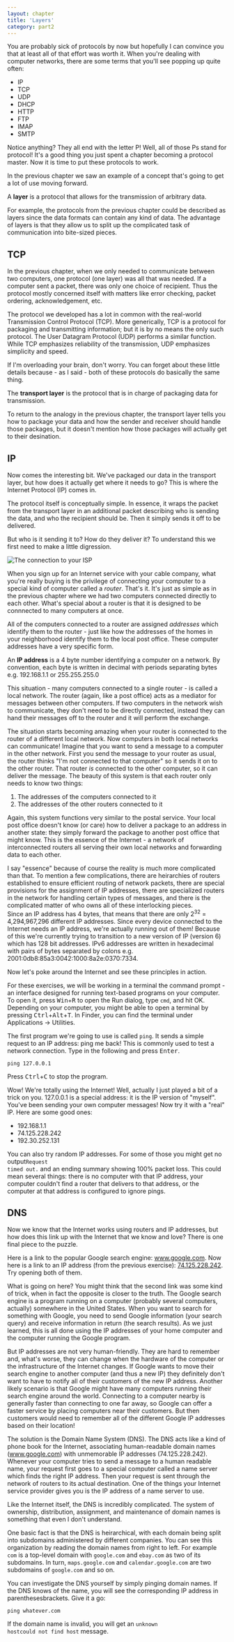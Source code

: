 ```yaml
---
layout: chapter
title: 'Layers'
category: part2
---
```


You are probably sick of protocols by now but hopefully I can convince you that
at least all of that effort was worth it. When you're dealing with computer
networks, there are some terms that you'll see popping up quite often:

* IP
* TCP
* UDP
* DHCP
* HTTP
* FTP
* IMAP
* SMTP

Notice anything? They all end with the letter P! Well, all of those Ps stand for
protocol! It's a good thing you just spent a chapter becoming a protocol master.
Now it is time to put these protocols to work.

In the previous chapter we saw an example of a concept that's going to get a lot
of use moving forward.

<div class="alert alert-warning">
A <strong>layer</strong> is a protocol that allows for the transmission of
arbitrary data.
</div>

For example, the protocols from the previous chapter could be described as
layers since the data formats can contain any kind of data. The advantage of
layers is that they allow us to split up the complicated task of communication
into bite-sized pieces.

## TCP ##

In the previous chapter, when we only needed to communicate between two
computers, one protocol (one layer) was all that was needed. If a computer sent
a packet, there was only one choice of recipient. Thus the protocol mostly
concerned itself with matters like error checking, packet ordering,
acknowledgement, etc.

The protocol we developed has a lot in common with the real-world Transmission
Control Protocol (TCP). More generically, TCP is a protocol for packaging and
transmitting information; but it is by no means the only such protocol.  The
User Datagram Protocol (UDP) performs a similar function. While TCP emphasizes
reliability of the transmission, UDP emphasizes simplicity and speed.

If I'm overloading your brain, don't worry. You can forget about these little
details because - as I said - both of these protocols do basically the same
thing.

<div class="alert alert-warning">
The <strong>transport layer</strong> is the protocol that is in charge of
packaging data for transmission.
</div>

To return to the analogy in the previous chapter, the transport layer tells you
how to package your data and how the sender and receiver should handle those
packages, but it doesn't mention how those packages will actually get to their
desination.

## IP ##

Now comes the interesting bit. We've packaged our data in the transport layer,
but how does it actually get where it needs to go? This is where the Internet
Protocol (IP) comes in.

The protocol itself is conceptually simple. In essence, it wraps the packet from
the transport layer in an additional packet describing who is sending the data,
and who the recipient should be. Then it simply sends it off to be delivered.

But who is it sending it to? How do they deliver it? To understand this we first
need to make a little digression.

<div class="well pull-right">
<img src="{{ site.baseurl }}/img/isp.png" alt='The connection to your ISP'/>
</div>

When you sign up for an Internet service with your cable company, what you're
really buying is the privilege of connecting your computer to a special kind of
computer called a _router_. That's it. It's just as simple as in the previous
chapter where we had two computers connected directly to each other. What's
special about a router is that it is designed to be connnected to many computers
at once.

All of the computers connected to a router are assigned _addresses_ which
identify them to the router - just like how the addresses of the homes in your
neighborhood identify them to the local post office. These computer addresses
have a very specific form.

<div class="alert alert-warning">
An <strong>IP address</strong> is a 4 byte number identifying a computer on a
network. By convention, each byte is written in decimal with periods separating
bytes e.g. 192.168.1.1 or 255.255.255.0
</div>

This situation - many computers connected to a single router - is called a local
network. The router (again, like a post office) acts as a mediator for messages
between other computers. If two computers in the network wish to communicate,
they don't need to be directly connected, instead they can hand their messages
off to the router and it will perform the exchange.

The situation starts becoming amazing when your router is connected to the
router of a different local network. Now computers in both local networks can
communicate! Imagine that you want to send a message to a computer in the other
network. First you send the message to your router as usual, the router thinks
"I'm not connected to that computer" so it sends it on to the other router. That
router _is_ connected to the other computer, so it can deliver the message. The
beauty of this system is that each router only needs to know two things:

1. The addresses of the computers connected to it
2. The addresses of the other routers connected to it

Again, this system functions very similar to the postal service. Your local post
office doesn't know (or care) how to deliver a package to an address in another
state: they simply forward the package to another post office that might know.
This is the essence of the Internet - a network of interconnected routers all
serving their own local networks and forwarding data to each other.

<div class="alert alert-warning">
I say "essence" because of course the reality is much more complicated than
that. To mention a few complications, there are heirarchies of routers
established to ensure efficient routing of network packets, there are special
provisions for the assignment of IP addresses, there are specialized routers in
the network for handling certain types of messages, and there is the complicated
matter of who owns all of these interlocking pieces.
</div>

<div class="alert alert-success">
Since an IP address has 4 bytes, that means that there are only 2<sup>32</sup> =
4,294,967,296 different IP addresses. Since every device connected to the
Internet needs an IP address, we're actually running out of them! Because of
this we're currently trying to transition to a new version of IP (version 6)
which has 128 bit addresses. IPv6 addresses are written in hexadecimal with
pairs of bytes separated by colons e.g. 2001:0db8:85a3:0042:1000:8a2e:0370:7334.
</div>

Now let's poke around the Internet and see these principles in action.

<div class="alert alert-info">
<p>
For these exercises, we will be working in <span class="os linux osx">a terminal</span> <span class="os windows">the command prompt</span> - an
interface designed for running text-based programs on your computer.
<span class="os windows">
To open it, press <kbd>Win</kbd>+<kbd>R</kbd> to open the Run dialog, type
<code>cmd</code>, and hit OK.
</span>
<span class="os linux">
Depending on your computer, you might be able to open a terminal by pressing
<kbd>Ctrl</kbd>+<kbd>Alt</kbd>+<kbd>T</kbd>.
</span>
<span class="os osx">
In Finder, you can find the terminal under Applications &rarr; Utilities.
</span>
</p>

<p>
The first program we're going to use is called <code>ping</code>. It sends a
simple request to an IP address: ping me back! This is commonly used to test a
network connection. Type in the following and press <kbd>Enter</kbd>.
</p>
<pre><code>ping 127.0.0.1</code></pre>
<p class="os osx linux">
Press <kbd>Ctrl</kbd>+<kbd>C</kbd> to stop the program.
</p>

<p>
Wow! We're totally using the Internet! Well, actually I just played a bit of a
trick on you. 127.0.0.1 is a special address: it is the IP version of "myself".
You've been sending your own computer messages! Now try it with a "real" IP.
Here are some good ones:
</p>
<ul>
<li>192.168.1.1</li>
<li>74.125.228.242</li>
<li>192.30.252.131</li>
</ul>
<p>You can also try random IP addresses. For some of those you might get
<span class="os osx linux">no output</span><span class="os windows"><code>Request
timed out.</code></span> and an ending summary showing 100% packet loss. This could
mean several things: there is no computer with that IP address, your computer
couldn't find a router that delivers to that address, or the computer at that
address is configured to ignore pings.
</p>
</div>

## DNS ##

Now we know that the Internet works using routers and IP addresses, but how does
this link up with the Internet that we know and love? There is one final piece
to the puzzle.

Here is a link to the popular Google search engine: <a href="http://www.google.com">www.google.com</a>.
Now here is a link to an IP address (from the previous exercise):
<a href="http://74.125.228.242">74.125.228.242</a>. Try opening both of them.

What is going on here? You might think that the second link was some kind of
trick, when in fact the opposite is closer to the truth. The Google search
engine is a program running on a computer (probably several computers, actually)
somewhere in the United States. When you want to search for something with
Google, you need to send Google information (your search query) and receive
information in return (the search results). As we just learned, this is all done
using the IP addresses of your home computer and the computer running the Google
program.

But IP addresses are not very human-friendly. They are hard to remember
and, what's worse, they can change when the hardware of the computer or the
infrastructure of the Internet changes. If Google wants to move their search
engine to another computer (and thus a new IP) they definitely don't want to
have to notify all of their customers of the new IP address. Another likely
scenario is that Google might have many computers running their search engine
around the world. Connecting to a computer nearby is generally faster than
connecting to one far away, so Google can offer a faster service by placing
computers near their customers. But then customers would need to remember all of
the different Google IP addresses based on their location!

The solution is the Domain Name System (DNS). The DNS acts like a kind of phone
book for the Internet, associating human-readable domain names (www.google.com)
with unmemorable IP addresses (74.125.228.242). Whenever your computer tries to
send a message to a human readable name, your request first goes to a special
computer called a name server which finds the right IP address. Then your
request is sent through the network of routers to its actual destination. One of
the things your Internet service provider gives you is the IP address of a name
server to use.

<div class="alert alert-success">
<p>Like the Internet itself, the DNS is incredibly complicated. The system of
ownership, distribution, assignment, and maintenance of domain names is
something that even I don't understand.</p>
<p>One basic fact is that the DNS is heirarchical, with each domain being split
into subdomains administered by different companies. You can see this
organization by reading the domain names from right to left. For example
<code>com</code> is a top-level domain with <code>google.com</code> and
<code>ebay.com</code> as two of its subdomains.  In turn,
<code>maps.google.com</code> and <code>calendar.google.com</code> are two
subdomains of <code>google.com</code> and so on.</p>
</div>

<div class="alert alert-info">
You can investigate the DNS yourself by simply pinging domain names. If the DNS
knows of the name, you will see the corresponding IP address in <span class="os
osx linux">parentheses</span><span class="os windows">brackets</span>.
Give it a go:
<pre><code>ping whatever.com</code></pre>
If the domain name is invalid, you will get an <span class="os osx linux"><code>unknown
host</code></span><span class="os windows"><code>could not find host</code></span>
message.
</div>
